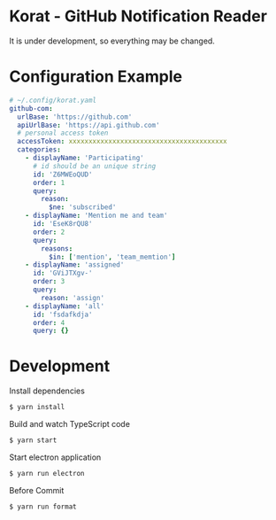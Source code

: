 # Korat - GitHub Notification Reader

It is under development, so everything may be changed.

# Configuration Example

```yaml
# ~/.config/korat.yaml
github-com:
  urlBase: 'https://github.com'
  apiUrlBase: 'https://api.github.com'
  # personal access token
  accessToken: xxxxxxxxxxxxxxxxxxxxxxxxxxxxxxxxxxxxxxxx
  categories:
    - displayName: 'Participating'
      # id should be an unique string
      id: 'Z6MWEoQUD'
      order: 1
      query:
        reason:
          $ne: 'subscribed'
    - displayName: 'Mention me and team'
      id: 'EseK8rQU8'
      order: 2
      query:
        reasons:
          $in: ['mention', 'team_memtion']
    - displayName: 'assigned'
      id: 'GViJTXgv-'
      order: 3
      query:
        reason: 'assign'
    - displayName: 'all'
      id: 'fsdafkdja'
      order: 4
      query: {}
```

# Development

Install dependencies

```bash
$ yarn install
```

Build and watch TypeScript code

```bash
$ yarn start
```

Start electron application

```bash
$ yarn run electron
```

Before Commit

```bash
$ yarn run format
```
